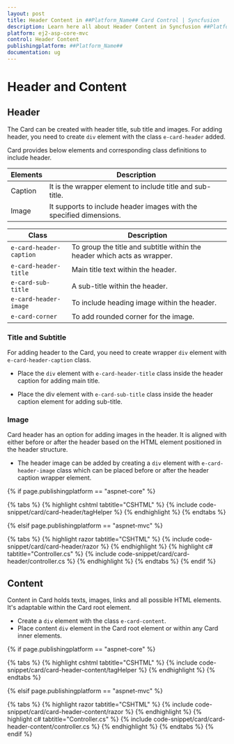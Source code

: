 ```yaml
---
layout: post
title: Header Content in ##Platform_Name## Card Control | Syncfusion
description: Learn here all about Header Content in Syncfusion ##Platform_Name## Card control of Syncfusion Essential JS 2 and more.
platform: ej2-asp-core-mvc
control: Header Content
publishingplatform: ##Platform_Name##
documentation: ug
---
```



# Header and Content

## Header

The Card can be created with header title, sub title and images. For adding header, you need to create `div` element with the class `e-card-header` added.

Card provides below elements and corresponding class definitions to include header.

Elements   | Description
------------ | -------------
Caption | It is the wrapper element to include title and sub-title.
Image | It supports to include header images with the specified dimensions.

Class   | Description
------------ | -------------
`e-card-header-caption` | To group the title and subtitle within the header which acts as wrapper.
`e-card-header-title` |  Main title text within the header.
`e-card-sub-title` | A sub-title within the header.
`e-card-header-image` | To include heading image within the header.
`e-card-corner` | To add rounded corner for the image.

### Title and Subtitle

For adding header to the Card, you need to create wrapper `div` element with `e-card-header-caption` class.

* Place the `div` element with `e-card-header-title` class inside the header caption for adding main title.

* Place the div element with `e-card-sub-title` class inside the header caption element for adding sub-title.

### Image

Card header has an option for adding images in the header. It is aligned with either before or after the header based on the HTML element positioned in the header structure.

* The header image can be added by creating a `div` element with `e-card-header-image` class which can be placed before or after the header caption wrapper element.

{% if page.publishingplatform == "aspnet-core" %}

{% tabs %}
{% highlight cshtml tabtitle="CSHTML" %}
{% include code-snippet/card/card-header/tagHelper %}
{% endhighlight %}
{% endtabs %}

{% elsif page.publishingplatform == "aspnet-mvc" %}

{% tabs %}
{% highlight razor tabtitle="CSHTML" %}
{% include code-snippet/card/card-header/razor %}
{% endhighlight %}
{% highlight c# tabtitle="Controller.cs" %}
{% include code-snippet/card/card-header/controller.cs %}
{% endhighlight %}
{% endtabs %}
{% endif %}



## Content

Content in Card holds texts, images, links and all possible HTML elements. It's adaptable within the Card root element.

* Create a `div` element with the class `e-card-content`.
* Place content `div` element in the Card root element or within any Card inner elements.

{% if page.publishingplatform == "aspnet-core" %}

{% tabs %}
{% highlight cshtml tabtitle="CSHTML" %}
{% include code-snippet/card/card-header-content/tagHelper %}
{% endhighlight %}
{% endtabs %}

{% elsif page.publishingplatform == "aspnet-mvc" %}

{% tabs %}
{% highlight razor tabtitle="CSHTML" %}
{% include code-snippet/card/card-header-content/razor %}
{% endhighlight %}
{% highlight c# tabtitle="Controller.cs" %}
{% include code-snippet/card/card-header-content/controller.cs %}
{% endhighlight %}
{% endtabs %}
{% endif %}

